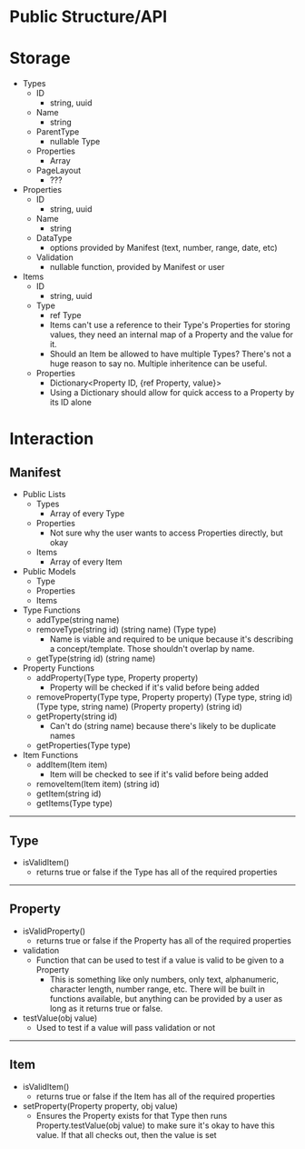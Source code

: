 # Public Structure/API

# Storage

- Types
    - ID
        - string, uuid
    - Name
        - string
    - ParentType
        - nullable Type
    - Properties
        - Array
    - PageLayout
        - ???
- Properties
    - ID
        - string, uuid
    - Name
        - string
    - DataType
        - options provided by Manifest (text, number, range, date, etc)
    - Validation
        - nullable function, provided by Manifest or user
- Items
    - ID
        - string, uuid
    - Type
        - ref Type
        - Items can't use a reference to their Type's Properties for storing values, they need an internal map of a Property and the value for it.
        - Should an Item be allowed to have multiple Types? There's not a huge reason to say no. Multiple inheritence can be useful.
    - Properties
        - Dictionary<Property ID, {ref Property, value}>
        - Using a Dictionary should allow for quick access to a Property by its ID alone

# Interaction

## Manifest

- Public Lists
    - Types
        - Array of every Type
    - Properties
        - Not sure why the user wants to access Properties directly, but okay
    - Items
        - Array of every Item
- Public Models
    - Type
    - Properties
    - Items
- Type Functions
    - addType(string name)
    - removeType(string id) (string name) (Type type)
        - Name is viable and required to be unique because it's describing a concept/template. Those shouldn't overlap by name.
    - getType(string id) (string name)
- Property Functions
    - addProperty(Type type, Property property)
        - Property will be checked if it's valid before being added
    - removeProperty(Type type, Property property) (Type type, string id) (Type type, string name) (Property property) (string id)
    - getProperty(string id)
        - Can't do (string name) because there's likely to be duplicate names
    - getProperties(Type type)
- Item Functions
    - addItem(Item item)
        - Item will be checked to see if it's valid before being added
    - removeItem(Item item) (string id)
    - getItem(string id)
    - getItems(Type type)

---

## Type

- isValidItem()
    - returns true or false if the Type has all of the required properties

---

## Property

- isValidProperty()
    - returns true or false if the Property has all of the required properties
- validation
    - Function that can be used to test if a value is valid to be given to a Property
        - This is something like only numbers, only text, alphanumeric, character length, number range, etc. There will be built in functions available, but anything can be provided by a user as long as it returns true or false.
- testValue(obj value)
    - Used to test if a value will pass validation or not

---

## Item

- isValidItem()
    - returns true or false if the Item has all of the required properties
- setProperty(Property property, obj value)
    - Ensures the Property exists for that Type then runs Property.testValue(obj value) to make sure it's okay to have this value. If that all checks out, then the value is set
